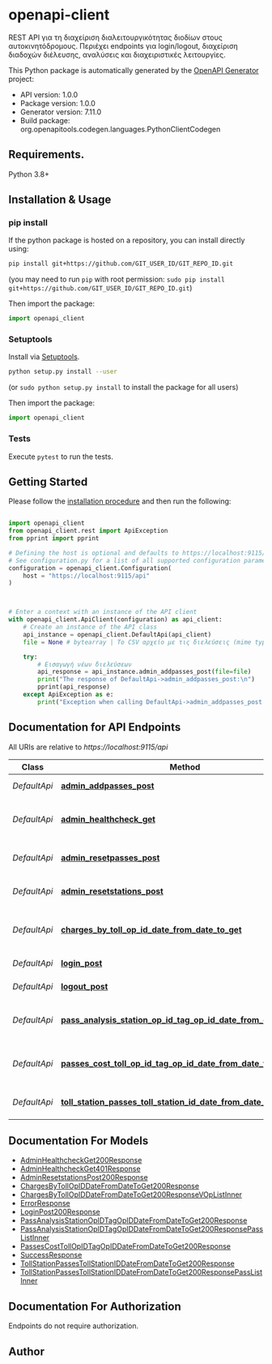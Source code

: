 # openapi-client
REST API για τη διαχείριση διαλειτουργικότητας διοδίων στους αυτοκινητόδρομους.
Περιέχει endpoints για login/logout, διαχείριση διαδοχών διέλευσης, αναλύσεις και διαχειριστικές λειτουργίες.


This Python package is automatically generated by the [OpenAPI Generator](https://openapi-generator.tech) project:

- API version: 1.0.0
- Package version: 1.0.0
- Generator version: 7.11.0
- Build package: org.openapitools.codegen.languages.PythonClientCodegen

## Requirements.

Python 3.8+

## Installation & Usage
### pip install

If the python package is hosted on a repository, you can install directly using:

```sh
pip install git+https://github.com/GIT_USER_ID/GIT_REPO_ID.git
```
(you may need to run `pip` with root permission: `sudo pip install git+https://github.com/GIT_USER_ID/GIT_REPO_ID.git`)

Then import the package:
```python
import openapi_client
```

### Setuptools

Install via [Setuptools](http://pypi.python.org/pypi/setuptools).

```sh
python setup.py install --user
```
(or `sudo python setup.py install` to install the package for all users)

Then import the package:
```python
import openapi_client
```

### Tests

Execute `pytest` to run the tests.

## Getting Started

Please follow the [installation procedure](#installation--usage) and then run the following:

```python

import openapi_client
from openapi_client.rest import ApiException
from pprint import pprint

# Defining the host is optional and defaults to https://localhost:9115/api
# See configuration.py for a list of all supported configuration parameters.
configuration = openapi_client.Configuration(
    host = "https://localhost:9115/api"
)



# Enter a context with an instance of the API client
with openapi_client.ApiClient(configuration) as api_client:
    # Create an instance of the API class
    api_instance = openapi_client.DefaultApi(api_client)
    file = None # bytearray | Το CSV αρχείο με τις διελεύσεις (mime type text/csv) (optional)

    try:
        # Εισαγωγή νέων διελεύσεων
        api_response = api_instance.admin_addpasses_post(file=file)
        print("The response of DefaultApi->admin_addpasses_post:\n")
        pprint(api_response)
    except ApiException as e:
        print("Exception when calling DefaultApi->admin_addpasses_post: %s\n" % e)

```

## Documentation for API Endpoints

All URIs are relative to *https://localhost:9115/api*

Class | Method | HTTP request | Description
------------ | ------------- | ------------- | -------------
*DefaultApi* | [**admin_addpasses_post**](docs/DefaultApi.md#admin_addpasses_post) | **POST** /admin/addpasses | Εισαγωγή νέων διελεύσεων
*DefaultApi* | [**admin_healthcheck_get**](docs/DefaultApi.md#admin_healthcheck_get) | **GET** /admin/healthcheck | Έλεγχος συνδεσιμότητας συστήματος (healthcheck)
*DefaultApi* | [**admin_resetpasses_post**](docs/DefaultApi.md#admin_resetpasses_post) | **POST** /admin/resetpasses | Αρχικοποίηση των διελεύσεων
*DefaultApi* | [**admin_resetstations_post**](docs/DefaultApi.md#admin_resetstations_post) | **POST** /admin/resetstations | Αρχικοποίηση των σταθμών διοδίων
*DefaultApi* | [**charges_by_toll_op_id_date_from_date_to_get**](docs/DefaultApi.md#charges_by_toll_op_id_date_from_date_to_get) | **GET** /chargesBy/{tollOpID}/{date_from}/{date_to} | Διελεύσεις και χρεώσεις λοιπών λειτουργών
*DefaultApi* | [**login_post**](docs/DefaultApi.md#login_post) | **POST** /login | Είσοδος χρήστη (login)
*DefaultApi* | [**logout_post**](docs/DefaultApi.md#logout_post) | **POST** /logout | Έξοδος χρήστη (logout)
*DefaultApi* | [**pass_analysis_station_op_id_tag_op_id_date_from_date_to_get**](docs/DefaultApi.md#pass_analysis_station_op_id_tag_op_id_date_from_date_to_get) | **GET** /passAnalysis/{stationOpID}/{tagOpID}/{date_from}/{date_to} | Ανάλυση διελεύσεων μεταξύ λειτουργών
*DefaultApi* | [**passes_cost_toll_op_id_tag_op_id_date_from_date_to_get**](docs/DefaultApi.md#passes_cost_toll_op_id_tag_op_id_date_from_date_to_get) | **GET** /passesCost/{tollOpID}/{tagOpID}/{date_from}/{date_to} | Κόστος διελεύσεων μεταξύ λειτουργών
*DefaultApi* | [**toll_station_passes_toll_station_id_date_from_date_to_get**](docs/DefaultApi.md#toll_station_passes_toll_station_id_date_from_date_to_get) | **GET** /tollStationPasses/{tollStationID}/{date_from}/{date_to} | Λήψη διελεύσεων για σταθμό διοδίων


## Documentation For Models

 - [AdminHealthcheckGet200Response](docs/AdminHealthcheckGet200Response.md)
 - [AdminHealthcheckGet401Response](docs/AdminHealthcheckGet401Response.md)
 - [AdminResetstationsPost200Response](docs/AdminResetstationsPost200Response.md)
 - [ChargesByTollOpIDDateFromDateToGet200Response](docs/ChargesByTollOpIDDateFromDateToGet200Response.md)
 - [ChargesByTollOpIDDateFromDateToGet200ResponseVOpListInner](docs/ChargesByTollOpIDDateFromDateToGet200ResponseVOpListInner.md)
 - [ErrorResponse](docs/ErrorResponse.md)
 - [LoginPost200Response](docs/LoginPost200Response.md)
 - [PassAnalysisStationOpIDTagOpIDDateFromDateToGet200Response](docs/PassAnalysisStationOpIDTagOpIDDateFromDateToGet200Response.md)
 - [PassAnalysisStationOpIDTagOpIDDateFromDateToGet200ResponsePassListInner](docs/PassAnalysisStationOpIDTagOpIDDateFromDateToGet200ResponsePassListInner.md)
 - [PassesCostTollOpIDTagOpIDDateFromDateToGet200Response](docs/PassesCostTollOpIDTagOpIDDateFromDateToGet200Response.md)
 - [SuccessResponse](docs/SuccessResponse.md)
 - [TollStationPassesTollStationIDDateFromDateToGet200Response](docs/TollStationPassesTollStationIDDateFromDateToGet200Response.md)
 - [TollStationPassesTollStationIDDateFromDateToGet200ResponsePassListInner](docs/TollStationPassesTollStationIDDateFromDateToGet200ResponsePassListInner.md)


<a id="documentation-for-authorization"></a>
## Documentation For Authorization

Endpoints do not require authorization.


## Author




